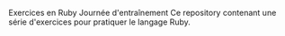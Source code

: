 Exercices en  Ruby  Journée d'entraînement
Ce repository contenant une série d'exercices pour pratiquer le langage Ruby.
